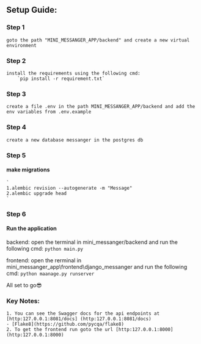 ## Setup Guide:

### Step 1
    goto the path "MINI_MESSANGER_APP/backend" and create a new virtual environment
### Step 2
    install the requirements using the following cmd:
        `pip install -r requirement.txt`

### Step 3
    create a file .env in the path MINI_MESSANGER_APP/backend and add the env variables from .env.example

### Step 4
    create a new database messanger in the postgres db

### Step 5
#### make migrations
    `
    1.alembic revision --autogenerate -m "Message"
    2.alembic upgrade head
    `
### Step 6
#### Run the application

backend:
    open the terminal in mini_messanger/backend and run the following cmd:
        `python main.py`

frontend:
    open the rerminal in mini_messanger_app\frontend\django_messanger and run the following cmd:
        `python maanage.py runserver`

All set to go😎

### Key Notes:

    1. You can see the Swagger docs for the api endpoints at [http:127.0.0.1:8081/docs] (http:127.0.0.1:8081/docs)
    - [Flake8](https://github.com/pycqa/flake8)
    2. To get the frontend run goto the url [http:127.0.0.1:8000] (http:127.0.0.1:8000)
